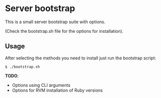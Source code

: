 # Server bootstrap

This is a small server bootstrap suite with options.

(Check the bootstrap.sh file for the options for installation).

## Usage

After selecting the methods you need to install just run the bootstrap script:

```
$ ./bootstrap.sh
```

**TODO**:

- Options using CLI arguments
- Options for RVM installation of Ruby versions
